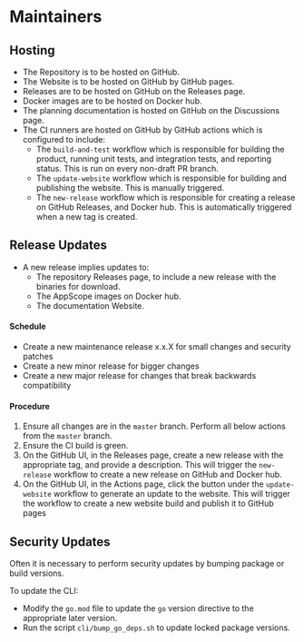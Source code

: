 # Maintainers

## Hosting

- The Repository is to be hosted on GitHub.
- The Website is to be hosted on GitHub by GitHub pages.
- Releases are to be hosted on GitHub on the Releases page.
- Docker images are to be hosted on Docker hub.
- The planning documentation is hosted on GitHub on the Discussions page.
- The CI runners are hosted on GitHub by GitHub actions which is configured to include:
  - The `build-and-test` workflow which is responsible for building the product, running unit tests, and integration tests, and reporting status. This is run on every non-draft PR branch.
  - The `update-website` workflow which is responsible for building and publishing the website. This is manually triggered.
  - The `new-release` workflow which is responsible for creating a release on GitHub Releases, and Docker hub. This is automatically triggered when a new tag is created.

## Release Updates

- A new release implies updates to:
  - The repository Releases page, to include a new release with the binaries for download.
  - The AppScope images on Docker hub.
  - The documentation Website.

#### Schedule

- Create a new maintenance release x.x.X for small changes and security patches
- Create a new minor release for bigger changes
- Create a new major release for changes that break backwards compatibility

#### Procedure

1. Ensure all changes are in the `master` branch. Perform all below actions from the `master` branch.
2. Ensure the CI build is green.
2. On the GitHub UI, in the Releases page, create a new release with the appropriate tag, and provide a description. This will trigger the `new-release` workflow to create a new release on GitHub and Docker hub.
3. On the GitHub UI, in the Actions page, click the button under the `update-website` workflow to generate an update to the website. This will trigger the workflow to create a new website build and publish it to GitHub pages

## Security Updates

Often it is necessary to perform security updates by bumping package or build versions.

To update the CLI:
- Modify the `go.mod` file to update the `go` version directive to the appropriate later version.
- Run the script `cli/bump_go_deps.sh` to update locked package versions.

